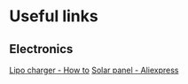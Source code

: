 # Useful links

## Electronics

[Lipo charger - How to](https://www.instructables.com/How-to-Make-Lipo-Battery-Charger-Circuit)
[Solar panel - Aliexpress](https://fr.aliexpress.com/item/1005002996845292.html?spm=a2g0n.productlist.0.0.3f6a504adAED2o&browser_id=9912822ba7104565be8b54cba042be38&aff_platform=msite&m_page_id=uhemhfyihucauiqa1949d31b18a11be4e5b4169a4f&gclid=&pdp_npi=4%40dis%21EUR%213.65%210.99%21%21%213.71%211.00%21%402103894417378040671818237e8bad%2112000023131955730%21sea%21FR%210%21ABX&algo_pvid=fbef27f0-ebd8-4d19-bb38-3ce8c8e70ac6&search_p4p_id=202501250321072425412939565280013268461_3&_gl=1*1y16e74*_ga*MjE1MjE3MzMwLjE3Mzc4MDQwNjk.*_ga_VED1YSGNC7*MTczNzgwNDA2OC4xLjAuMTczNzgwNDA3MC42MC4wLjA.*_gcl_au*MjAyMzQ1MDk0Ny4xNzM3ODA0MDcx)